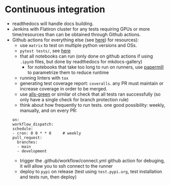 # Continuous integration

- readthedocs will handle docs building.
- Jenkins with Flatiron cluster for any tests requiring GPUs or more time/resources than can be obtained through Github actions.
- Github actions for everything else (see [here](https://docs.github.com/en/actions/using-github-hosted-runners/about-github-hosted-runners#supported-runners-and-hardware-resources)) for resources):
  - use `matrix` to test on multiple python versions and OSs.
  - `pytest tests/`, see [here](https://docs.pytest.org/en/7.3.x/)
  - that all notebooks can run (only done on github actions if using `.ipynb` files, but done by readthedocs for mkdocs-gallery)
    - for notebooks that take too long to run on runners, use [papermill](https://papermill.readthedocs.io/en/latest/usage-parameterize.html) to parametrize them to reduce runtime
  - running linters with `tox`
  - generating test coverage report: `coveralls`. any PR must maintain or increase coverage in order to be merged.
  - use [alls-green](https://github.com/re-actors/alls-green) or similar ot check that all tests ran successfully (so only have a single check for branch protection rule)
  - think about how frequently to run tests. one good possibility: weekly, manually, and on every PR:
  ```
  on:
  workflow_dispatch:
  schedule:
  - cron: 0 0 * * 0     # weekly
  pull_request:
    branches:
    - main
    - development
  ```
  - trigger the .github/workflow/connect.yml github action for debuging, it will allow you to ssh connect to the runner
  - deploy to `pypi` on release (test using `test.pypi.org`, test installation and tests run, then deploy)
  

